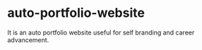 # auto-portfolio-website
It is  an auto portfolio website useful for self branding and career advancement.
